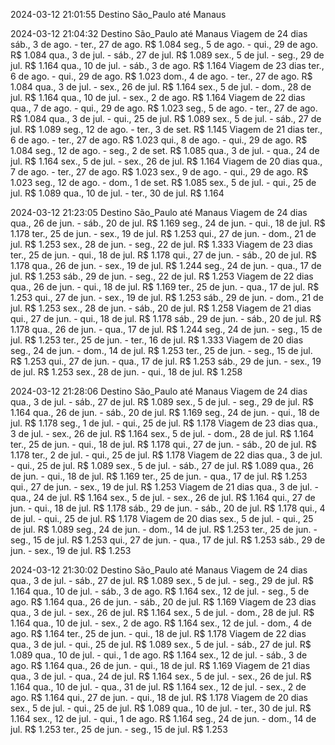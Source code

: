 

2024-03-12 21:01:55 
Destino São_Paulo até Manaus

2024-03-12 21:04:32 
Destino São_Paulo até Manaus
Viagem de 24 dias
sáb., 3 de ago. - ter., 27 de ago. R$ 1.084
seg., 5 de ago. - qui., 29 de ago. R$ 1.084
qua., 3 de jul. - sáb., 27 de jul. R$ 1.089
sex., 5 de jul. - seg., 29 de jul. R$ 1.164
qua., 10 de jul. - sáb., 3 de ago. R$ 1.164
Viagem de 23 dias
ter., 6 de ago. - qui., 29 de ago. R$ 1.023
dom., 4 de ago. - ter., 27 de ago. R$ 1.084
qua., 3 de jul. - sex., 26 de jul. R$ 1.164
sex., 5 de jul. - dom., 28 de jul. R$ 1.164
qua., 10 de jul. - sex., 2 de ago. R$ 1.164
Viagem de 22 dias
qua., 7 de ago. - qui., 29 de ago. R$ 1.023
seg., 5 de ago. - ter., 27 de ago. R$ 1.084
qua., 3 de jul. - qui., 25 de jul. R$ 1.089
sex., 5 de jul. - sáb., 27 de jul. R$ 1.089
seg., 12 de ago. - ter., 3 de set. R$ 1.145
Viagem de 21 dias
ter., 6 de ago. - ter., 27 de ago. R$ 1.023
qui., 8 de ago. - qui., 29 de ago. R$ 1.084
seg., 12 de ago. - seg., 2 de set. R$ 1.085
qua., 3 de jul. - qua., 24 de jul. R$ 1.164
sex., 5 de jul. - sex., 26 de jul. R$ 1.164
Viagem de 20 dias
qua., 7 de ago. - ter., 27 de ago. R$ 1.023
sex., 9 de ago. - qui., 29 de ago. R$ 1.023
seg., 12 de ago. - dom., 1 de set. R$ 1.085
sex., 5 de jul. - qui., 25 de jul. R$ 1.089
qua., 10 de jul. - ter., 30 de jul. R$ 1.164

2024-03-12 21:23:05 
Destino São_Paulo até Manaus
Viagem de 24 dias
qua., 26 de jun. - sáb., 20 de jul. R$ 1.169
seg., 24 de jun. - qui., 18 de jul. R$ 1.178
ter., 25 de jun. - sex., 19 de jul. R$ 1.253
qui., 27 de jun. - dom., 21 de jul. R$ 1.253
sex., 28 de jun. - seg., 22 de jul. R$ 1.333
Viagem de 23 dias
ter., 25 de jun. - qui., 18 de jul. R$ 1.178
qui., 27 de jun. - sáb., 20 de jul. R$ 1.178
qua., 26 de jun. - sex., 19 de jul. R$ 1.244
seg., 24 de jun. - qua., 17 de jul. R$ 1.253
sáb., 29 de jun. - seg., 22 de jul. R$ 1.253
Viagem de 22 dias
qua., 26 de jun. - qui., 18 de jul. R$ 1.169
ter., 25 de jun. - qua., 17 de jul. R$ 1.253
qui., 27 de jun. - sex., 19 de jul. R$ 1.253
sáb., 29 de jun. - dom., 21 de jul. R$ 1.253
sex., 28 de jun. - sáb., 20 de jul. R$ 1.258
Viagem de 21 dias
qui., 27 de jun. - qui., 18 de jul. R$ 1.178
sáb., 29 de jun. - sáb., 20 de jul. R$ 1.178
qua., 26 de jun. - qua., 17 de jul. R$ 1.244
seg., 24 de jun. - seg., 15 de jul. R$ 1.253
ter., 25 de jun. - ter., 16 de jul. R$ 1.333
Viagem de 20 dias
seg., 24 de jun. - dom., 14 de jul. R$ 1.253
ter., 25 de jun. - seg., 15 de jul. R$ 1.253
qui., 27 de jun. - qua., 17 de jul. R$ 1.253
sáb., 29 de jun. - sex., 19 de jul. R$ 1.253
sex., 28 de jun. - qui., 18 de jul. R$ 1.258

2024-03-12 21:28:06 
Destino São_Paulo até Manaus
Viagem de 24 dias
qua., 3 de jul. - sáb., 27 de jul. R$ 1.089
sex., 5 de jul. - seg., 29 de jul. R$ 1.164
qua., 26 de jun. - sáb., 20 de jul. R$ 1.169
seg., 24 de jun. - qui., 18 de jul. R$ 1.178
seg., 1 de jul. - qui., 25 de jul. R$ 1.178
Viagem de 23 dias
qua., 3 de jul. - sex., 26 de jul. R$ 1.164
sex., 5 de jul. - dom., 28 de jul. R$ 1.164
ter., 25 de jun. - qui., 18 de jul. R$ 1.178
qui., 27 de jun. - sáb., 20 de jul. R$ 1.178
ter., 2 de jul. - qui., 25 de jul. R$ 1.178
Viagem de 22 dias
qua., 3 de jul. - qui., 25 de jul. R$ 1.089
sex., 5 de jul. - sáb., 27 de jul. R$ 1.089
qua., 26 de jun. - qui., 18 de jul. R$ 1.169
ter., 25 de jun. - qua., 17 de jul. R$ 1.253
qui., 27 de jun. - sex., 19 de jul. R$ 1.253
Viagem de 21 dias
qua., 3 de jul. - qua., 24 de jul. R$ 1.164
sex., 5 de jul. - sex., 26 de jul. R$ 1.164
qui., 27 de jun. - qui., 18 de jul. R$ 1.178
sáb., 29 de jun. - sáb., 20 de jul. R$ 1.178
qui., 4 de jul. - qui., 25 de jul. R$ 1.178
Viagem de 20 dias
sex., 5 de jul. - qui., 25 de jul. R$ 1.089
seg., 24 de jun. - dom., 14 de jul. R$ 1.253
ter., 25 de jun. - seg., 15 de jul. R$ 1.253
qui., 27 de jun. - qua., 17 de jul. R$ 1.253
sáb., 29 de jun. - sex., 19 de jul. R$ 1.253

2024-03-12 21:30:02 
Destino São_Paulo até Manaus
Viagem de 24 dias
qua., 3 de jul. - sáb., 27 de jul. R$ 1.089
sex., 5 de jul. - seg., 29 de jul. R$ 1.164
qua., 10 de jul. - sáb., 3 de ago. R$ 1.164
sex., 12 de jul. - seg., 5 de ago. R$ 1.164
qua., 26 de jun. - sáb., 20 de jul. R$ 1.169
Viagem de 23 dias
qua., 3 de jul. - sex., 26 de jul. R$ 1.164
sex., 5 de jul. - dom., 28 de jul. R$ 1.164
qua., 10 de jul. - sex., 2 de ago. R$ 1.164
sex., 12 de jul. - dom., 4 de ago. R$ 1.164
ter., 25 de jun. - qui., 18 de jul. R$ 1.178
Viagem de 22 dias
qua., 3 de jul. - qui., 25 de jul. R$ 1.089
sex., 5 de jul. - sáb., 27 de jul. R$ 1.089
qua., 10 de jul. - qui., 1 de ago. R$ 1.164
sex., 12 de jul. - sáb., 3 de ago. R$ 1.164
qua., 26 de jun. - qui., 18 de jul. R$ 1.169
Viagem de 21 dias
qua., 3 de jul. - qua., 24 de jul. R$ 1.164
sex., 5 de jul. - sex., 26 de jul. R$ 1.164
qua., 10 de jul. - qua., 31 de jul. R$ 1.164
sex., 12 de jul. - sex., 2 de ago. R$ 1.164
qui., 27 de jun. - qui., 18 de jul. R$ 1.178
Viagem de 20 dias
sex., 5 de jul. - qui., 25 de jul. R$ 1.089
qua., 10 de jul. - ter., 30 de jul. R$ 1.164
sex., 12 de jul. - qui., 1 de ago. R$ 1.164
seg., 24 de jun. - dom., 14 de jul. R$ 1.253
ter., 25 de jun. - seg., 15 de jul. R$ 1.253